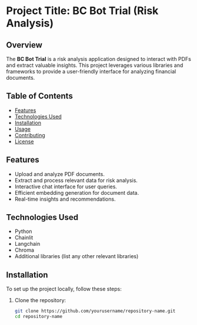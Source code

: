 # Project Title: BC Bot Trial (Risk Analysis)

## Overview

The **BC Bot Trial** is a risk analysis application designed to interact with PDFs and extract valuable insights. This project leverages various libraries and frameworks to provide a user-friendly interface for analyzing financial documents.

## Table of Contents

- [Features](#features)
- [Technologies Used](#technologies-used)
- [Installation](#installation)
- [Usage](#usage)
- [Contributing](#contributing)
- [License](#license)

## Features

- Upload and analyze PDF documents.
- Extract and process relevant data for risk analysis.
- Interactive chat interface for user queries.
- Efficient embedding generation for document data.
- Real-time insights and recommendations.

## Technologies Used

- Python
- Chainlit
- Langchain
- Chroma
- Additional libraries (list any other relevant libraries)

## Installation

To set up the project locally, follow these steps:

1. Clone the repository:
   ```bash
   git clone https://github.com/yourusername/repository-name.git
   cd repository-name
